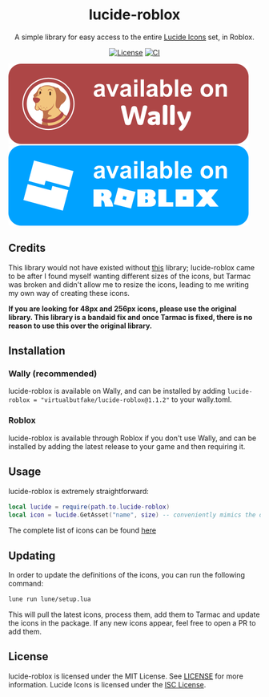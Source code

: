 <div align="center">

# lucide-roblox

A simple library for easy access to the entire [Lucide Icons](https://lucide.dev/icons/) set, in Roblox.

[![License](https://img.shields.io/github/license/virtualbutfake/lucide-roblox)](https://github.com/VirtualButFake/lucide-roblox/blob/master/LICENSE.md)
[![CI](https://github.com/virtualbutfake/lucide-roblox/actions/workflows/ci.yml/badge.svg)](https://github.com/virtualbutfake/lucide-roblox/actions)

</div>

[![Wally](./assets/wally-badge.svg)](https://wally.run/package/virtualbutfake/lucide-roblox)
[![Roblox](./assets/roblox-badge.svg)](https://github.com/virtualbutfake/lucide-roblox/releases/)

## Credits

This library would not have existed without [this](https://github.com/latte-soft/lucide-roblox) library; lucide-roblox came to be after I found myself wanting different sizes of the icons, but Tarmac was broken and didn't allow me to resize the icons, leading to me writing my own way of creating these icons.

**If you are looking for 48px and 256px icons, please use the original library. This library is a bandaid fix and once Tarmac is fixed, there is no reason to use this over the original library.**

## Installation

### Wally (recommended)

lucide-roblox is available on Wally, and can be installed by adding `lucide-roblox = "virtualbutfake/lucide-roblox@1.1.2"` to your wally.toml.

### Roblox

lucide-roblox is available through Roblox if you don't use Wally, and can be installed by adding the latest release to your game and then requiring it.

## Usage

lucide-roblox is extremely straightforward:

```lua
local lucide = require(path.to.lucide-roblox)
local icon = lucide.GetAsset("name", size) -- conveniently mimics the original lucide-roblox API, so you can easily port your code back later
```

The complete list of icons can be found [here](./md/icon-index.md)

## Updating

In order to update the definitions of the icons, you can run the following command:

```bash
lune run lune/setup.lua
```

This will pull the latest icons, process them, add them to Tarmac and update the icons in the package. If any new icons appear, feel free to open a PR to add them.

## License

lucide-roblox is licensed under the MIT License. See [LICENSE](./LICENSE.md) for more information.
Lucide Icons is licensed under the [ISC License](https://github.com/lucide-icons/lucide/blob/main/LICENSE).
